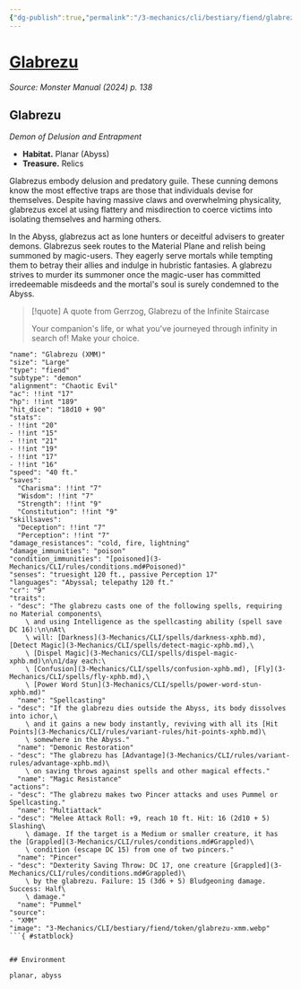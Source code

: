 ```yaml
---
{"dg-publish":true,"permalink":"/3-mechanics/cli/bestiary/fiend/glabrezu-xmm/","tags":["ttrpg-cli/compendium/src/5e/xmm","ttrpg-cli/monster/cr/9","ttrpg-cli/monster/environment/abyss","ttrpg-cli/monster/environment/planar","ttrpg-cli/monster/size/large","ttrpg-cli/monster/type/fiend/demon"],"noteIcon":""}
---
```


# [Glabrezu](3-Mechanics\CLI\bestiary\fiend/glabrezu-xmm.md)
*Source: Monster Manual (2024) p. 138*  

## Glabrezu

*Demon of Delusion and Entrapment*

- **Habitat.** Planar (Abyss)  
- **Treasure.** Relics  

Glabrezus embody delusion and predatory guile. These cunning demons know the most effective traps are those that individuals devise for themselves. Despite having massive claws and overwhelming physicality, glabrezus excel at using flattery and misdirection to coerce victims into isolating themselves and harming others.

In the Abyss, glabrezus act as lone hunters or deceitful advisers to greater demons. Glabrezus seek routes to the Material Plane and relish being summoned by magic-users. They eagerly serve mortals while tempting them to betray their allies and indulge in hubristic fantasies. A glabrezu strives to murder its summoner once the magic-user has committed irredeemable misdeeds and the mortal's soul is surely condemned to the Abyss.

> [!quote] A quote from Gerrzog, Glabrezu of the Infinite Staircase  
> 
> Your companion's life, or what you've journeyed through infinity in search of! Make your choice.


```statblock
"name": "Glabrezu (XMM)"
"size": "Large"
"type": "fiend"
"subtype": "demon"
"alignment": "Chaotic Evil"
"ac": !!int "17"
"hp": !!int "189"
"hit_dice": "18d10 + 90"
"stats":
- !!int "20"
- !!int "15"
- !!int "21"
- !!int "19"
- !!int "17"
- !!int "16"
"speed": "40 ft."
"saves":
  "Charisma": !!int "7"
  "Wisdom": !!int "7"
  "Strength": !!int "9"
  "Constitution": !!int "9"
"skillsaves":
  "Deception": !!int "7"
  "Perception": !!int "7"
"damage_resistances": "cold, fire, lightning"
"damage_immunities": "poison"
"condition_immunities": "[poisoned](3-Mechanics/CLI/rules/conditions.md#Poisoned)"
"senses": "truesight 120 ft., passive Perception 17"
"languages": "Abyssal; telepathy 120 ft."
"cr": "9"
"traits":
- "desc": "The glabrezu casts one of the following spells, requiring no Material components\
    \ and using Intelligence as the spellcasting ability (spell save DC 16):\n\nAt\
    \ will: [Darkness](3-Mechanics/CLI/spells/darkness-xphb.md), [Detect Magic](3-Mechanics/CLI/spells/detect-magic-xphb.md),\
    \ [Dispel Magic](3-Mechanics/CLI/spells/dispel-magic-xphb.md)\n\n1/day each:\
    \ [Confusion](3-Mechanics/CLI/spells/confusion-xphb.md), [Fly](3-Mechanics/CLI/spells/fly-xphb.md),\
    \ [Power Word Stun](3-Mechanics/CLI/spells/power-word-stun-xphb.md)"
  "name": "Spellcasting"
- "desc": "If the glabrezu dies outside the Abyss, its body dissolves into ichor,\
    \ and it gains a new body instantly, reviving with all its [Hit Points](3-Mechanics/CLI/rules/variant-rules/hit-points-xphb.md)\
    \ somewhere in the Abyss."
  "name": "Demonic Restoration"
- "desc": "The glabrezu has [Advantage](3-Mechanics/CLI/rules/variant-rules/advantage-xphb.md)\
    \ on saving throws against spells and other magical effects."
  "name": "Magic Resistance"
"actions":
- "desc": "The glabrezu makes two Pincer attacks and uses Pummel or Spellcasting."
  "name": "Multiattack"
- "desc": "Melee Attack Roll: +9, reach 10 ft. Hit: 16 (2d10 + 5) Slashing\
    \ damage. If the target is a Medium or smaller creature, it has the [Grappled](3-Mechanics/CLI/rules/conditions.md#Grappled)\
    \ condition (escape DC 15) from one of two pincers."
  "name": "Pincer"
- "desc": "Dexterity Saving Throw: DC 17, one creature [Grappled](3-Mechanics/CLI/rules/conditions.md#Grappled)\
    \ by the glabrezu. Failure: 15 (3d6 + 5) Bludgeoning damage. Success: Half\
    \ damage."
  "name": "Pummel"
"source":
- "XMM"
"image": "3-Mechanics/CLI/bestiary/fiend/token/glabrezu-xmm.webp"
```{ #statblock}


## Environment

planar, abyss